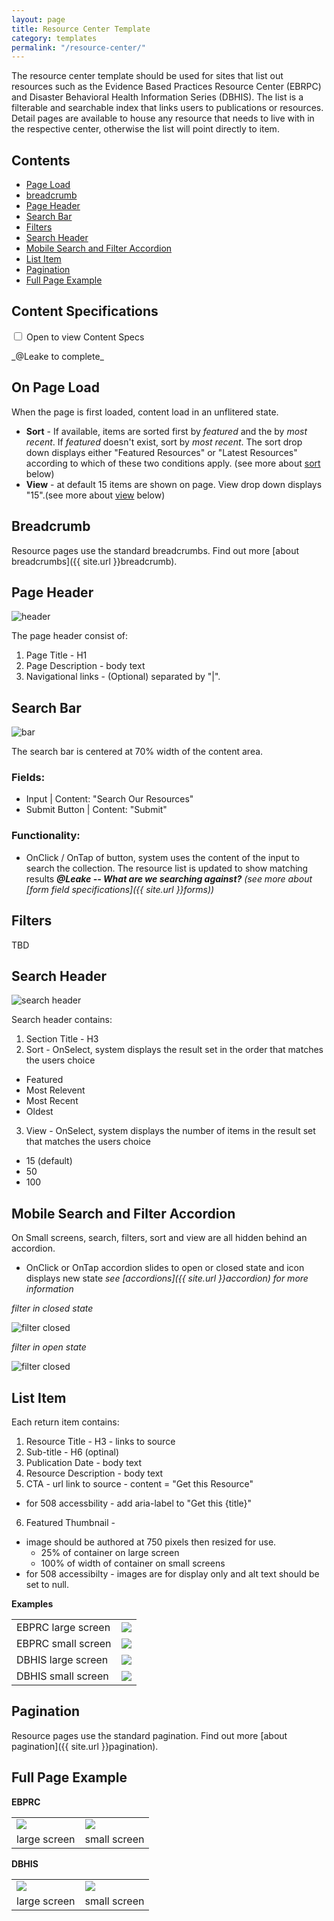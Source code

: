 ```yaml
---
layout: page
title: Resource Center Template
category: templates
permalink: "/resource-center/"
---
```


The resource center template should be used for sites that list out resources such as the Evidence Based Practices Resource Center (EBRPC) and Disaster Behavioral Health Information Series (DBHIS). The list is a filterable and searchable index that links users to publications or resources. Detail pages are available to house any resource that needs to live with in the respective center, otherwise the list will point directly to item.

## Contents
- [Page Load](#load)
- [breadcrumb](#breadcrumb)
- [Page Header](#header)
- [Search Bar](#bar)
- [Filters](#filters)
- [Search Header](#search)
- [Mobile Search and Filter Accordion](#mobile)
- [List Item](#item)
- [Pagination](#pagination)
- [Full Page Example](#example)


## Content Specifications
<div class="accordion">
    <div class="option">
      <input type="checkbox" id="toggle1" class="toggle" />
      <label class="title" for="toggle1">Open to view Content Specs
      </label>
      <div class="content">
        <p>_@Leake to complete_</p>
      </div>
    </div>
</div>

<a href="load"></a>
## On Page Load
When the page is first loaded, content load in an unflitered state.
- **Sort** - If available, items are sorted first by _featured_ and the by _most recent_. If _featured_ doesn't exist, sort by _most recent_. The sort drop down displays either "Featured Resources" or "Latest Resources" according to which of these two conditions apply. (see more about [sort](#search) below)
- **View** - at default 15 items are shown on page. View drop down displays "15".(see more about [view](#search) below)

<a href="breadcrumb"></a>
## Breadcrumb

Resource pages use the standard breadcrumbs. Find out more [about breadcrumbs]({{ site.url }}breadcrumb).

<a href="header"></a>
##  Page Header
![header](../assets/img/resource-center/page-header.png)

The page header consist of:
1. Page Title - H1
2. Page Description - body text
3. Navigational links - (Optional) separated by "\|".

<a href="bar"></a>
## Search Bar
![bar](../assets/img/resource-center/search-bar.png)

The search bar is centered at 70% width of the content area.
### Fields:
- Input \| Content: "Search Our Resources"
- Submit Button \| Content: "Submit"

### Functionality:
- OnClick / OnTap of button, system uses the content of the input to search the collection. The resource list is updated to show matching results
**_@Leake -- What are we searching against?_**
_(see more about [form field specifications]({{ site.url }}forms))_


<a href="filters"></a>
## Filters
TBD


<a href="search"></a>
## Search Header
![search header](../assets/img/resource-center/search-header.png)

Search header contains:
1. Section Title - H3
2. Sort - OnSelect, system displays the result set in the order that matches the users choice
  - Featured
  - Most Relevent
  - Most Recent
  - Oldest
3. View - OnSelect, system displays the number of items in the result set that matches the users choice
  - 15 (default)
  - 50
  - 100


<a href="mobile"></a>
## Mobile Search and Filter Accordion
On Small screens, search, filters, sort and view are all hidden behind an accordion.
- OnClick or OnTap accordion slides to open or closed state and icon displays new state
_see [accordions]({{ site.url }}accordion) for more information_


*filter in closed state*

![filter closed](../assets/img/resource-center/mobile-filter-closed.png)


*filter in open state*

![filter closed](../assets/img/resource-center/mobile-filter-open.png)



<a href="item"></a>
## List Item
Each return item contains:
1. Resource Title - H3 - links to source
2. Sub-title - H6 (optinal)
3. Publication Date - body text
4. Resource Description - body text
5. CTA - url link to source - content =  "Get this Resource"
- for 508 accessbility - add aria-label to "Get this {title}"
6. Featured Thumbnail -
  - image should be authored at 750 pixels then resized for use.
    - 25% of container on large screen
    - 100% of width of container on small screens
  - for 508 accessibilty - images are for display only and alt text should be set to null.

**Examples**
<table>
  <tr>
    <td>EBPRC large screen</td>
    <td><img src="../assets/img/resource-center/return-item-ebrc.png"></td>
  </tr>
  <tr>
    <td>EBPRC small screen</td>
    <td><img src="../assets/img/resource-center/mobile-return-item-ebrc.png"></td>
  </tr>
  <tr>
    <td>DBHIS large screen</td>
    <td><img src="../assets/img/resource-center/return-item-dbhis.png"></td>
  </tr>
  <tr>
    <td>DBHIS small screen</td>
    <td><img src="../assets/img/resource-center/mobile-return-item-dbhis.png"></td>
  </tr>
</table>



<a href="pagination"></a>
## Pagination

Resource pages use the standard pagination. Find out more [about pagination]({{ site.url }}pagination).

<a href="example"></a>
## Full Page Example
**EBPRC**
<table>
  <tr>
    <td><img src="../assets/img/resource-center/thumb-ebprc-concept.png"></td>
    <td><img src="../assets/img/resource-center/thumb-sm-ebprc-concept.png"></td>
  </tr>
  <tr>
    <td>large screen</td>
    <td>small screen</td>
  </tr>
</table>

**DBHIS**
<table>
  <tr>
    <td><img src="../assets/img/resource-center/thumb-dbhis-concept.png"></td>
    <td><img src="../assets/img/resource-center/thumb-sm-dbhis-concept.png"></td>
  </tr>
  <tr>
    <td>large screen</td>
    <td>small screen</td>
  </tr>
</table>
